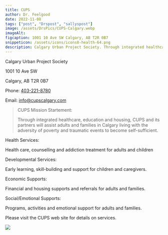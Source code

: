 ```yaml
---
title: CUPS
author: Dr. Feelgood
date: 2022-11-08
tags: ["post", "Drspost", "sallyspost"]
image: /assets/DrsPics/CUPS-Calgary.webp
imageAlt:
figcaption: 1001 10 Ave SW Calgary, AB T2R 0B7
snippeticon: /assets/icons/icons8-health-64.png
description: Calgary Urban Project Society. Through integrated healthcare, education and housing, CUPS and its partners will assist adults and families in Calgary living with the adversity of poverty and traumatic events to become self-sufficient.
---
```


<p class="subHeader">Calgary  Urban Project Society</p>

1001 10 Ave SW

Calgary, AB T2R 0B7

Phone: <a href="tel:403-221-8780">403-221-8780</a>

Email: <a href="mailto:info@cupscalgary.com">info@cupscalgary.com</a>

<blockquote>
<p>CUPS Mission Startement:</p>
Through integrated healthcare, education and housing, CUPS and its partners will assist adults and families in Calgary living with the adversity of poverty and traumatic events to become self-sufficient.
</blockquote>

<p class="subHeader">Health Services:</p>

Health care, counselling and addiction treatment for adults and children

<p class="subHeader">Developmental Services:</p>

Early learning, skill-building and support for children and caregivers.

<p class="subHeader">Economic Supports:</p>

Financial and housing supports and referrals for adults and families.

<p class="subHeader">Social/Emotional Supports:</p>

Programs, activities and emotional support for adults and families.

<div class="post__link">
<p>Please visit the CUPS web site for details on services.</p>

<a href="https://www.cupscalgary.com/" target="_blank"><img src="/assets/DrsPics/CUPS-logo.jpg" /></a>
</div>